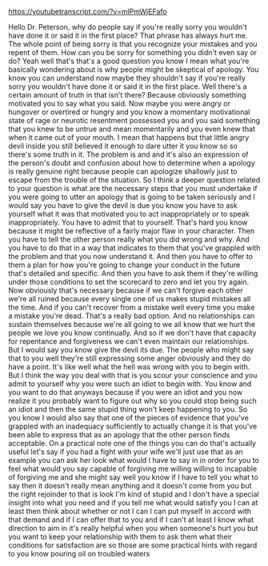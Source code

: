 https://youtubetranscript.com/?v=mlPmWjEFafo

 Hello Dr. Peterson, why do people say if you're really sorry you wouldn't have done it or said it in the first place? That phrase has always hurt me. The whole point of being sorry is that you recognize your mistakes and you repent of them. How can you be sorry for something you didn't even say or do? Yeah well that's that's a good question you know I mean what you're basically wondering about is why people might be skeptical of apology. You know you can understand now maybe they shouldn't say if you're really sorry you wouldn't have done it or said it in the first place. Well there's a certain amount of truth in that isn't there? Because obviously something motivated you to say what you said. Now maybe you were angry or hungover or overtired or hungry and you know a momentary motivational state of rage or neurotic resentment possessed you and you said something that you knew to be untrue and mean momentarily and you even knew that when it came out of your mouth. I mean that happens but that little angry devil inside you still believed it enough to dare utter it you know so so there's some truth in it. The problem is and and it's also an expression of the person's doubt and confusion about how to determine when a apology is really genuine right because people can apologize shallowly just to escape from the trouble of the situation. So I think a deeper question related to your question is what are the necessary steps that you must undertake if you were going to utter an apology that is going to be taken seriously and I would say you have to give the devil is due you know you have to ask yourself what it was that motivated you to act inappropriately or to speak inappropriately. You have to admit that to yourself. That's hard you know because it might be reflective of a fairly major flaw in your character. Then you have to tell the other person really what you did wrong and why. And you have to do that in a way that indicates to them that you've grappled with the problem and that you now understand it. And then you have to offer to them a plan for how you're going to change your conduct in the future that's detailed and specific. And then you have to ask them if they're willing under those conditions to set the scorecard to zero and let you try again. Now obviously that's necessary because if we can't forgive each other we're all ruined because every single one of us makes stupid mistakes all the time. And if you can't recover from a mistake well every time you make a mistake you're dead. That's a really bad option. And no relationships can sustain themselves because we're all going to we all know that we hurt the people we love you know continually. And so if we don't have that capacity for repentance and forgiveness we can't even maintain our relationships. But I would say you know give the devil its due. The people who might say that to you well they're still expressing some anger obviously and they do have a point. It's like well what the hell was wrong with you to begin with. But I think the way you deal with that is you scour your conscience and you admit to yourself why you were such an idiot to begin with. You know and you want to do that anyways because if you were an idiot and you now realize it you probably want to figure out why so you could stop being such an idiot and then the same stupid thing won't keep happening to you. So you know I would also say that one of the pieces of evidence that you've grappled with an inadequacy sufficiently to actually change it is that you've been able to express that as an apology that the other person finds acceptable. On a practical note one of the things you can do that's actually useful let's say if you had a fight with your wife we'll just use that as an example you can ask her look what would I have to say in in order for you to feel what would you say capable of forgiving me willing willing to incapable of forgiving me and she might say well you know if I have to tell you what to say then it doesn't really mean anything and it doesn't come from you but the right rejoinder to that is look I'm kind of stupid and I don't have a special insight into what you need and if you tell me what would satisfy you I can at least then think about whether or not I can I can put myself in accord with that demand and if I can offer that to you and if I can't at least I know what direction to aim in it's really helpful when you when someone's hurt you but you want to keep your relationship with them to ask them what their conditions for satisfaction are so those are some practical hints with regard to you know pouring oil on troubled waters